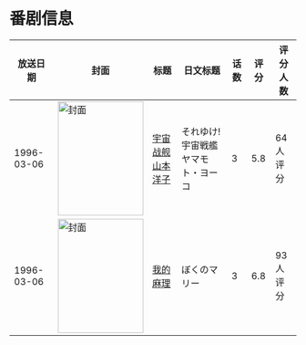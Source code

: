 # 番剧信息

|放送日期|封面|标题|日文标题|话数|评分|评分人数|
|---|---|---|---|---|---|---|
|1996-03-06|<img src="//lain.bgm.tv/pic/cover/c/fa/ab/27206_Ss3NS.jpg" alt="封面" style="width:150px;height:200px;object-fit:cover;">|[宇宙战舰山本洋子](https://bangumi.tv/subject/27206)|それゆけ! 宇宙戦艦ヤマモト・ヨーコ|3|5.8|64人评分|
|1996-03-06|<img src="//lain.bgm.tv/pic/cover/c/a5/d6/80698_8wCIx.jpg" alt="封面" style="width:150px;height:200px;object-fit:cover;">|[我的麻理](https://bangumi.tv/subject/80698)|ぼくのマリー|3|6.8|93人评分|
